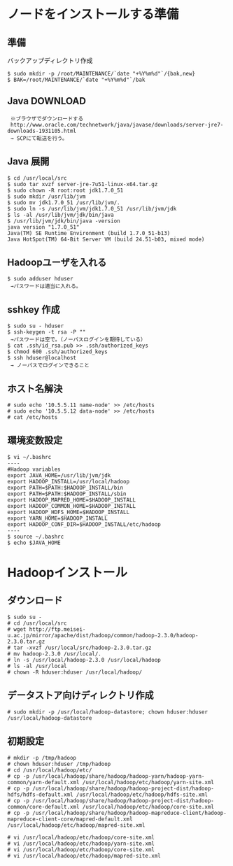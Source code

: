 <!--
************************************************************
Hadoopインストール手順
参照元: http://www.kkaneko.com/rinkou/cloudcomputing/hadoopinstall.html
        http://codesfusion.blogspot.jp/2013/10/setup-hadoop-2x-220-on-ubuntu.html?m=1
Copyright (c) Takehiko OGASAWARA 2014 All Rights Reserved.
************************************************************
-->

# ノードをインストールする準備

## 準備
バックアップディレクトリ作成
```
$ sudo mkdir -p /root/MAINTENANCE/`date "+%Y%m%d"`/{bak,new}
$ BAK=/root/MAINTENANCE/`date "+%Y%m%d"`/bak
```

## Java DOWNLOAD
```
 ※ブラウザでダウンロードする
 http://www.oracle.com/technetwork/java/javase/downloads/server-jre7-downloads-1931105.html
 → SCPにて転送を行う。
```

## Java 展開
```
$ cd /usr/local/src
$ sudo tar xvzf server-jre-7u51-linux-x64.tar.gz 
$ sudo chown -R root:root jdk1.7.0_51
$ sudo mkdir /usr/lib/jvm
$ sudo mv jdk1.7.0_51 /usr/lib/jvm/.
$ sudo ln -s /usr/lib/jvm/jdk1.7.0_51 /usr/lib/jvm/jdk
$ ls -al /usr/lib/jvm/jdk/bin/java
$ /usr/lib/jvm/jdk/bin/java -version
java version "1.7.0_51"
Java(TM) SE Runtime Environment (build 1.7.0_51-b13)
Java HotSpot(TM) 64-Bit Server VM (build 24.51-b03, mixed mode)
```

## Hadoopユーザを入れる
```
$ sudo adduser hduser
 →パスワードは適当に入れる。
```

## sshkey 作成
```
$ sudo su - hduser
$ ssh-keygen -t rsa -P ""
 →パスワードは空で。（ノーパスログインを期待している）
$ cat .ssh/id_rsa.pub >> .ssh/authorized_keys
$ chmod 600 .ssh/authorized_keys
$ ssh hduser@localhost
 → ノーパスでログインできること
```

## ホスト名解決
```
# sudo echo '10.5.5.11 name-node' >> /etc/hosts
# sudo echo '10.5.5.12 data-node' >> /etc/hosts
# cat /etc/hosts
```

## 環境変数設定
```
$ vi ~/.bashrc
----
#Hadoop variables
export JAVA_HOME=/usr/lib/jvm/jdk
export HADOOP_INSTALL=/usr/local/hadoop
export PATH=$PATH:$HADOOP_INSTALL/bin
export PATH=$PATH:$HADOOP_INSTALL/sbin
export HADOOP_MAPRED_HOME=$HADOOP_INSTALL
export HADOOP_COMMON_HOME=$HADOOP_INSTALL
export HADOOP_HDFS_HOME=$HADOOP_INSTALL
export YARN_HOME=$HADOOP_INSTALL
export HADOOP_CONF_DIR=$HADOOP_INSTALL/etc/hadoop
----
$ source ~/.bashrc
$ echo $JAVA_HOME
```

# Hadoopインストール
## ダウンロード
```
$ sudo su -
# cd /usr/local/src
# wget http://ftp.meisei-u.ac.jp/mirror/apache/dist/hadoop/common/hadoop-2.3.0/hadoop-2.3.0.tar.gz
# tar -xvzf /usr/local/src/hadoop-2.3.0.tar.gz
# mv hadoop-2.3.0 /usr/local/.
# ln -s /usr/local/hadoop-2.3.0 /usr/local/hadoop
# ls -al /usr/local
# chown -R hduser:hduser /usr/local/hadoop/
```

## データストア向けディレクトリ作成
```
# sudo mkdir -p /usr/local/hadoop-datastore; chown hduser:hduser /usr/local/hadoop-datastore
```

## 初期設定
```
# mkdir -p /tmp/hadoop
# chown hduser:hduser /tmp/hadoop
# cd /usr/local/hadoop/etc/
# cp -p /usr/local/hadoop/share/hadoop/hadoop-yarn/hadoop-yarn-common/yarn-default.xml /usr/local/hadoop/etc/hadoop/yarn-site.xml
# cp -p /usr/local/hadoop/share/hadoop/hadoop-project-dist/hadoop-hdfs/hdfs-default.xml /usr/local/hadoop/etc/hadoop/hdfs-site.xml
# cp -p /usr/local/hadoop/share/hadoop/hadoop-project-dist/hadoop-common/core-default.xml /usr/local/hadoop/etc/hadoop/core-site.xml
# cp -p /usr/local/hadoop/share/hadoop/hadoop-mapreduce-client/hadoop-mapreduce-client-core/mapred-default.xml /usr/local/hadoop/etc/hadoop/mapred-site.xml

# vi /usr/local/hadoop/etc/hadoop/core-site.xml
# vi /usr/local/hadoop/etc/hadoop/yarn-site.xml
# vi /usr/local/hadoop/etc/hadoop/core-site.xml
# vi /usr/local/hadoop/etc/hadoop/mapred-site.xml
```

